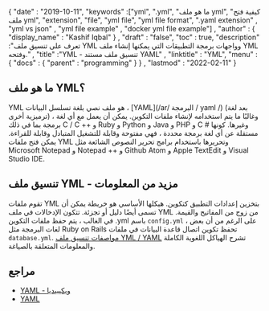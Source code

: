 {
  "date" : "2019-10-11",
  "keywords" :["yml", ".yml", "ما هو ملف yml", "كيفية فتح ملف yml", "extension", "file", "yml file", "yml file format", ".yaml extension" , "yml vs json" , "yml file example" , "docker yml file example"] ,
  "author" : {
    "display_name" : "Kashif Iqbal"
} ,
  "draft" : "false",
  "toc" : true,
  "description" :"تعرف على تنسيق ملف YML وواجهات برمجة التطبيقات التي يمكنها إنشاء ملف YML وفتحه." ,
  "title" :"YML - تنسيق ملف مستند YAML" ,
  "linktitle" : "YML",
  "menu" : {
    "docs" : {
      "parent" : "programming"
}
} ,
  "lastmod" : "2022-02-11"
}

## ما هو ملف YML؟

YML هو ملف نصي بلغة تسلسل البيانات ، [YAML](/ar/ البرمجة / yaml /) (بعد لغة ترميزية أخرى) ، وغالبًا ما يتم استخدامه لإنشاء ملفات التكوين. يمكن أن يعمل مع أي لغة برمجة بما في ذلك C / C ++ و Ruby و Python و Java و PHP و C # وغيرها. كونها مستقلة عن أي لغة برمجة محددة ، فهي مفتوحة وقابلة للتشغيل المتبادل وقابلة للقراءة. يمكن فتح ملفات YML وتحريرها باستخدام برامج تحرير النصوص الشائعة مثل Microsoft Notepad و Notepad ++ و Github Atom و Apple TextEdit و Visual Studio IDE.

## تنسيق ملف YML - مزيد من المعلومات

تقوم ملفات YML بتخزين إعدادات التطبيق كتكوين. هيكلها الأساسي هو خريطة يمكن أن تسمى أيضًا دليل أو تجزئة. تتكون الإدخالات في ملف YML من زوج من المفاتيح والقيمة. في الغالب ، يتم حفظ ملفات التكوين .yml باسم `config.yml` ، على الرغم من أن بعض لغات البرمجة مثل Ruby on Rails تحفظ تكوين اتصال قاعدة البيانات في ملفات` database.yml`. [مواصفات تنسيق ملف YML / YAML](https://yaml.org/spec/1.2.2/) تشرح الهياكل اللغوية الكاملة والمعلومات المتعلقة بالصياغة.

## مراجع

- [YAML - ويكيبيديا](https://en.wikipedia.org/wiki/YAML)
- [YAML](https://yaml.org/spec/1.2/spec.html)

